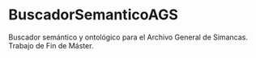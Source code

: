 BuscadorSemanticoAGS
====================

Buscador semántico y ontológico para el Archivo General de Simancas. Trabajo de Fin de Máster.
